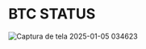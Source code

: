# BTC STATUS


![Captura de tela 2025-01-05 034623](https://github.com/user-attachments/assets/55cb88fb-3313-4274-af07-1a0bace134e0)
